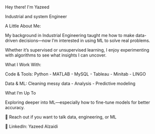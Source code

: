 Hey there! I'm Yazeed

Industrial and system Engineer

A Little About Me:

My background in Industrial Engineering taught me how to make data-driven decisions—now I’m interested in using ML to solve real problems.

Whether it’s supervised or unsupervised learning, I enjoy experimenting with algorithms to see what insights I can uncover.


What I Work With:

Code & Tools: Python - MATLAB - MySQL - Tableau - Minitab - LINGO

Data & ML: Cleaning messy data - Analysis - Predictive modeling


What I’m Up To

Exploring deeper into ML—especially how to fine-tune models for better accuracy.


📩 Reach out if you want to talk data, engineering, or ML

🔗 LinkedIn: Yazeed Alzaidi
